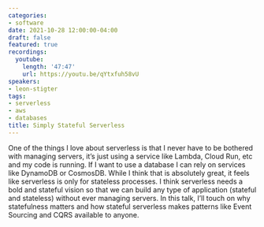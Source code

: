 ```yaml
---
categories:
- software
date: 2021-10-28 12:00:00-04:00
draft: false
featured: true
recordings:
  youtube:
    length: '47:47'
    url: https://youtu.be/qYtxfuh58vU
speakers:
- leon-stigter
tags:
- serverless
- aws
- databases
title: Simply Stateful Serverless
---
```



One of the things I love about serverless is that I never have to be bothered with managing servers, it’s just using a service like Lambda, Cloud Run, etc and my code is running. If I want to use a database I can rely on services like DynamoDB or CosmosDB. While I think that is absolutely great, it feels like serverless is only for stateless processes. I think serverless needs a bold and stateful vision so that we can build any type of application (stateful and stateless) without ever managing servers. In this talk, I’ll touch on why statefulness matters and how stateful serverless makes patterns like Event Sourcing and CQRS available to anyone.
